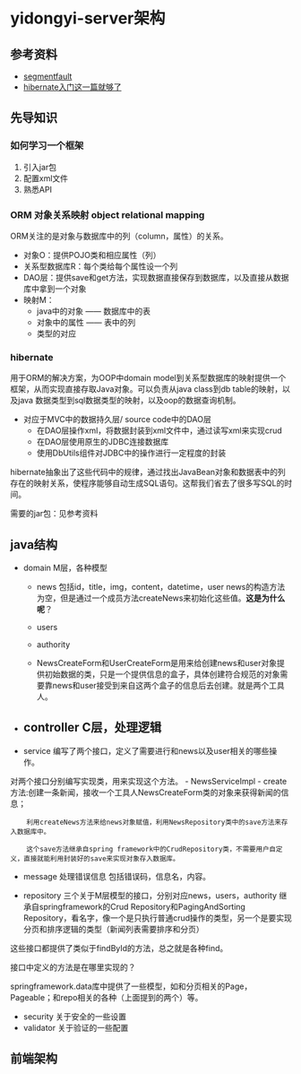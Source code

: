 
# yidongyi-server架构


## 参考资料
- [segmentfault](https://segmentfault.com/)
- [hibernate入门这一篇就够了](https://segmentfault.com/a/1190000013568216)

## 先导知识

### 如何学习一个框架
1. 引入jar包
2. 配置xml文件
3. 熟悉API

### ORM 对象关系映射 object relational mapping
ORM关注的是对象与数据库中的列（column，属性）的关系。
- 对象O：提供POJO类和相应属性（列）
- 关系型数据库R：每个类给每个属性设一个列
- DAO层：提供save和get方法，实现数据直接保存到数据库，以及直接从数据库中拿到一个对象
- 映射M：
    - java中的对象 —— 数据库中的表
    - 对象中的属性 —— 表中的列
    - 类型的对应

### hibernate
用于ORM的解决方案，为OOP中domain model到关系型数据库的映射提供一个框架，从而实现直接存取Java对象。可以负责从java class到db table的映射，以及java 数据类型到sql数据类型的映射，以及oop的数据查询机制。

- 对应于MVC中的数据持久层/ source code中的DAO层
    - 在DAO层操作xml，将数据封装到xml文件中，通过读写xml来实现crud
    - 在DAO层使用原生的JDBC连接数据库
    - 使用DbUtils组件对JDBC中的操作进行一定程度的封装

hibernate抽象出了这些代码中的规律，通过找出JavaBean对象和数据表中的列存在的映射关系，使程序能够自动生成SQL语句。这帮我们省去了很多写SQL的时间。

需要的jar包：见参考资料







## java结构

- domain M层，各种模型
    - news 包括id，title，img，content，datetime，user
    news的构造方法为空，但是通过一个成员方法createNews来初始化这些值。**这是为什么呢**？

    - users
    - authority

    - NewsCreateForm和UserCreateForm是用来给创建news和user对象提供初始数据的类，只是一个提供信息的盒子，具体创建符合规范的对象需要靠news和user接受到来自这两个盒子的信息后去创建。就是两个工具人。

- controller C层，处理逻辑
    - 

- service
编写了两个接口，定义了需要进行和news以及user相关的哪些操作。

对两个接口分别编写实现类，用来实现这个方法。
    - NewsServiceImpl
        - create方法:创建一条新闻，接收一个工具人NewsCreateForm类的对象来获得新闻的信息；
        
        利用createNews方法来给news对象赋值，利用NewsRepository类中的save方法来存入数据库中。

        这个save方法继承自spring framework中的CrudRepository类，不需要用户自定义，直接就能利用封装好的save来实现对象存入数据库。



- message 处理错误信息
包括错误码，信息名，内容。

- repository 三个关于M层模型的接口，分别对应news，users，authority
继承自springframework的Crud Repository和PagingAndSorting Repository，看名字，像一个是只执行普通crud操作的类型，另一个是要实现分页和排序逻辑的类型（新闻列表需要排序和分页）

这些接口都提供了类似于findById的方法，总之就是各种find。

接口中定义的方法是在哪里实现的？

springframework.data库中提供了一些模型，如和分页相关的Page，Pageable；和repo相关的各种（上面提到的两个）等。

- security 关于安全的一些设置
- validator 关于验证的一些配置


## 前端架构
